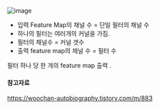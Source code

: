 

![image](https://github.com/sandartchip/TIL/assets/15938354/22e462a0-f21f-4548-b9a1-4ecb0dbdc5a7)

- 입력 Feature Map의 채널 수 = 단일 필터의 채널 수
- 하나의 필터는 여러개의 커널을 가짐.
- 필터의 채널수 = 커널 갯수
- 출력 feature map의 채널 수 = 필터 수

필터 하나 당 한 개의 feature map 출력 .

#### 참고자료
https://woochan-autobiography.tistory.com/m/883
